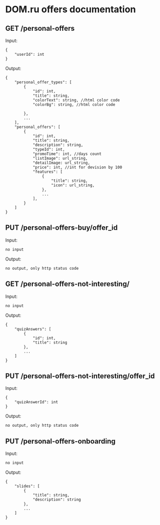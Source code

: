 <h1>DOM.ru offers documentation</h1>

<h2> GET /personal-offers </h2>

Input:
```
{
    "userId": int
}
```

Output:
```
{
    "personal_offer_types": [
        {
            "id": int,
            "title": string,
            "colorText": string, //html color code
            "colorBg": string, //html color code

        },
        ...
    ],
    "personal_offers": [
        {
            "id": int,
            "title": string,
            "description": string,
            "typeId": int,
            "promoTime": int, //days count
            "listImage": url_string,
            "detailImage: url_string,
            "price": int, //int for devision by 100
            "features": [
                {
                    "title": string,
                    "icon": url_string,
                },
                ...
            ],
        }
    ]
}
```

<h2> PUT /personal-offers-buy/offer_id </h2>

Input:
```
no input
```

Output:

```
no output, only http status code
```

<h2> GET /personal-offers-not-interesting/ </h2>

Input:
```
no input
```

Output:

```
{
    "quizAnswers": [
        {   
            "id": int,
            "title": string
        },
        ...
    ]
}
```

<h2> PUT /personal-offers-not-interesting/offer_id </h2>

Input:
```
{
    "quizAnswerId": int
}
```

Output:

```
no output, only http status code
```

<h2> PUT /personal-offers-onboarding </h2>

Input:
```
no input
```

Output:

```
{
    "slides": [
        {
            "title": string,
            "description": string
        },
        ...
    ]
}
```